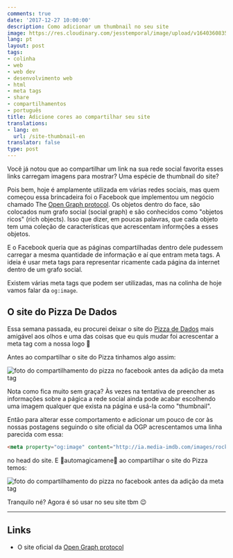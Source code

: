 ```yaml
---
comments: true
date: '2017-12-27 10:00:00'
description: Como adicionar um thumbnail no seu site
image: https://res.cloudinary.com/jesstemporal/image/upload/v1640360835/covers/colinha_igmf4s.png
lang: pt
layout: post
tags:
- colinha
- web
- web dev
- desenvolvimento web
- html
- meta tags
- share
- compartilhamentos
- português
title: Adicione cores ao compartilhar seu site
translations:
- lang: en
  url: /site-thumbnail-en
translator: false
type: post
---
```



Você já notou que ao compartilhar um link na sua rede social favorita esses links carregam imagens para mostrar? Uma espécie de thumbnail do site?

Pois bem, hoje é amplamente utilizada em várias redes sociais, mas quem começou essa brincadeira foi o Facebook que implementou um negócio chamado The [Open Graph protocol](http://ogp.me/). Os objetos dentro do face, são colocados num grafo social (social graph) e são conhecidos como "objetos ricos" (rich objects). Isso que dizer, em poucas palavras, que cada objeto tem uma coleção de características que acrescentam informções a esses objetos.

E o Facebook queria que as páginas compartilhadas dentro dele pudessem carregar a mesma quantidade de informação e aí que entram meta tags. A ideia é usar meta tags para representar ricamente cada página da internet dentro de um grafo social.

Existem várias meta tags que podem ser utilizadas, mas na colinha de hoje vamos falar da `og:image`.

## O site do Pizza De Dados

Essa semana passada, eu procurei deixar o site do [Pizza de Dados](https://pizzadedados/) mais amigável aos olhos e uma das coisas que eu quis mudar foi acrescentar a meta tag com a nossa logo 🍕

Antes ao compartilhar o site do Pizza tinhamos algo assim:

![foto do compartilhamento do pizza no facebook antes da adição da meta tag](/images/og-image/antes-tag.png)

Nota como fica muito sem graça? Às vezes na tentativa de preencher as informações sobre a págica a rede social ainda pode acabar escolhendo uma imagem qualquer que exista na página e usá-la como "thumbnail".

Então para alterar esse comportamento e adicionar um pouco de cor às nossas postagens seguindo o site oficial da OGP acrescentamos uma linha parecida com essa:

~~~ html
<meta property="og:image" content="http://ia.media-imdb.com/images/rock.jpg" />
~~~

no head do site. E 🌈automagicamene🌈 ao compartilhar o site do Pizza temos:

![foto do compartilhamento do pizza no facebook antes da adição da meta tag](/images/og-image/depois-tag.png)

Tranquilo né? Agora é só usar no seu site tbm 😉

----
## Links
- O site oficial da [Open Graph protocol](http://ogp.me/)
